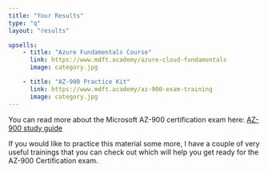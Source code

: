 ```yaml
---
title: "Your Results"
type: "q"
layout: "results"

upsells:
    - title: "Azure Fundamentals Course"
      link: https://www.mdft.academy/azure-cloud-fundamentals
      image: category.jpg

    - title: "AZ-900 Practice Kit"
      link: https://www.mdft.academy/az-900-exam-training
      image: category.jpg
---
```


You can read more about the Microsoft AZ-900 certification exam here: [AZ-900 study guide](https://learn.microsoft.com/en-us/credentials/certifications/resources/study-guides/az-900)

If you would like to practice this material some more, I have a couple of very useful trainings that you can check out which will help you get ready for the AZ-900 Certification exam.